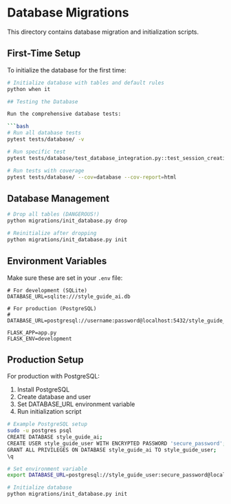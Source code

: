 # Database Migrations

This directory contains database migration and initialization scripts.

## First-Time Setup

To initialize the database for the first time:

```bash
# Initialize database with tables and default rules
python when it

## Testing the Database

Run the comprehensive database tests:

```bash
# Run all database tests
pytest tests/database/ -v

# Run specific test
pytest tests/database/test_database_integration.py::test_session_creation -v

# Run tests with coverage
pytest tests/database/ --cov=database --cov-report=html
```

## Database Management

```bash
# Drop all tables (DANGEROUS!)
python migrations/init_database.py drop

# Reinitialize after dropping
python migrations/init_database.py init
```

## Environment Variables

Make sure these are set in your `.env` file:

```env
# For development (SQLite)
DATABASE_URL=sqlite:///style_guide_ai.db

# For production (PostgreSQL)
# DATABASE_URL=postgresql://username:password@localhost:5432/style_guide_ai

FLASK_APP=app.py
FLASK_ENV=development
```

## Production Setup

For production with PostgreSQL:

1. Install PostgreSQL
2. Create database and user
3. Set DATABASE_URL environment variable
4. Run initialization script

```bash
# Example PostgreSQL setup
sudo -u postgres psql
CREATE DATABASE style_guide_ai;
CREATE USER style_guide_user WITH ENCRYPTED PASSWORD 'secure_password';
GRANT ALL PRIVILEGES ON DATABASE style_guide_ai TO style_guide_user;
\q

# Set environment variable
export DATABASE_URL=postgresql://style_guide_user:secure_password@localhost:5432/style_guide_ai

# Initialize database
python migrations/init_database.py init
```
